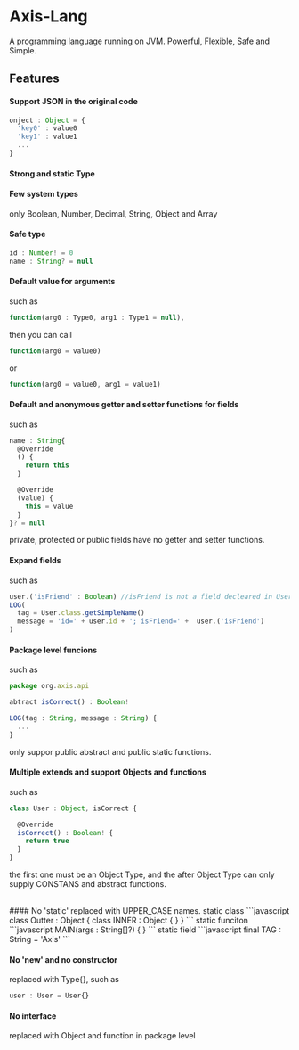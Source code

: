 # Axis-Lang
A programming language running on JVM.
Powerful, Flexible, Safe and Simple.


## Features

#### Support JSON in the original code
```javascript
onject : Object = {
  'key0' : value0
  'key1' : value1
  ...
}
```

#### Strong and static Type 


#### Few system types
only Boolean, Number, Decimal, String, Object and Array

#### Safe type
```javascript
id : Number! = 0
name : String? = null
```

#### Default value for arguments
such as 
```javascript
function(arg0 : Type0, arg1 : Type1 = null),
```
then you can call 
```javascript
function(arg0 = value0)
```
or 
```javascript
function(arg0 = value0, arg1 = value1)
```

#### Default and anonymous getter and setter functions for fields
such as
```javascript
name : String{
  @Override
  () {
    return this
  }

  @Override
  (value) { 
    this = value
  }
}? = null
```
private, protected or public fields have no getter and setter functions.

#### Expand fields
such as
```javascript
user.('isFriend' : Boolean) //isFriend is not a field decleared in User, so it must be covered with ''
LOG(
  tag = User.class.getSimpleName()
  message = 'id=' + user.id + '; isFriend=' +  user.('isFriend')
)
```

#### Package level funcions
such as
```javascript
package org.axis.api

abtract isCorrect() : Boolean!

LOG(tag : String, message : String) {
  ...
}
```
only suppor public abstract and public static functions.

#### Multiple extends and support Objects and functions
such as
```javascript
class User : Object, isCorrect {

  @Override
  isCorrect() : Boolean! {
    return true
  }
}
```
the first one must be an Object Type, and the after Object Type can only supply CONSTANS and abstract functions.

<br />
#### No 'static'
replaced with UPPER_CASE names.
static class
```javascript
class Outter : Object {
  class INNER : Object {
  }
}
```
static funciton
```javascript
MAIN(args : String[]?) {
}
```
static field
```javascript
final TAG : String = 'Axis'
```

#### No 'new' and no constructor
replaced with Type{}, such as
```javascript
user : User = User{}
```

#### No interface
replaced with Object and function in package level


